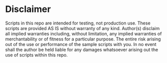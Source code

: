 # Disclaimer
Scripts in this repo are intended for testing, not production use. These scripts are provided AS IS without warranty of any kind. Author(s) disclaim all implied warranties including, without limitation, any implied warranties of merchantability or of fitness for a particular purpose. The entire risk arising out of the use or performance of the sample scripts with you. In no event shall the author be held liable for any damages whatsoever arising out the use of scripts within this repo. 
